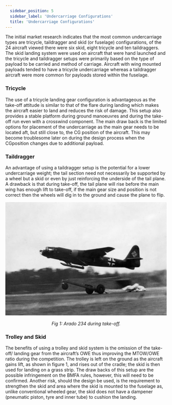 ```yaml
---
  sidebar_position: 5
  sidebar_label: 'Undercarriage Configurations'
  title: 'Undercarriage Configurations'
---
```


The initial market research indicates that the most common undercarriage types are tricycle, taildragger and skid (or fuselage) configurations, of the 24 aircraft viewed there were six skid, eight tricycle and ten taildraggers. The skid landing system were used on aircraft that were hand launched and the tricycle and taildragger setups were primarily based on the type of payload to be carried and method of carriage. Aircraft with wing mounted payloads tended to have a tricycle undercarriage whereas a taildragger aircraft were more common for payloads stored within the fuselage.

### Tricycle
The use of a tricycle landing gear configuration is advantageous as the take-off attitude is similar to that of the flare during landing which makes the aircraft easier to land and reduces the risk of damage. This setup also provides a stable platform during ground manoeuvres and during the take-off run even with a crosswind component. The main draw back is the limited options for placement of the undercarriage as the main gear needs to be located aft, but still close to, the CG position of the aircraft. This may become troublesome later on during the design process when the CGposition changes due to additional payload.

### Taildragger
An advantage of using a taildragger setup is the potential for a lower undercarriage weight; the tail section need not necessarily be supported by a wheel but a skid or even by just reinforcing the underside of the tail plane. A drawback is that during take-off, the tail plane will rise before the main wing has enough lift to take-off, if the main gear size and position is not correct then the wheels will dig in to the ground and cause the plane to flip.

![Arado 234 during take-off](/img/market_research/trolley.png)
<center><i>Fig 1: Arado 234 during take-off.</i></center>

### Trolley and Skid
The benefits of using a trolley and skid system is the omission of the take-off/ landing gear from the aircraft’s OWE thus improving the MTOW/OWE ratio during the competition. The trolley is left on the ground as the aircraft gains lift, as shown in figure 1, and rises out of the cradle; the skid is then used for landing on a grass strip. The draw backs of this setup are the possible infringement on the BMFA rules, however, this will need to be confirmed. Another risk, should the design be used, is the requirement to strengthen the skid and area where the skid is mounted to the fuselage as, unlike conventional wheeled gear, the skid does not have a dampener (pneumatic piston, tyre and inner tube) to cushion the landing.